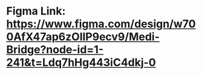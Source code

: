 # Figma Link: https://www.figma.com/design/w700AfX47ap6zOlIP9ecv9/Medi-Bridge?node-id=1-241&t=Ldq7hHg443iC4dkj-0
